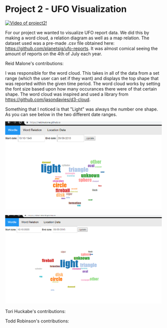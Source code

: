 # Project 2 - UFO Visualization

[![Video of project2!](https://img.youtube.com/vi/iib3iEO6wPU/0.jpg)](https://www.youtube.com/watch?v=iib3iEO6wPU)

For our project we wanted to visualize UFO report data. We did this by making a word cloud, a relation diagram as well as a map relation. The dataset used was a pre-made .csv file obtained here: https://github.com/planetsig/ufo-reports. It was almost comical seeing the amount of reports on the 4th of July each year.

Reid Malone's contributions:

I was responsible for the word cloud. This takes in all of the data from a set range (which the user can set if they want) and displays
the top shape that was reported within the given time period. The word cloud works by setting the font size based upon how many occurances there were of that certain shape. The word cloud was inspired and used a library from https://github.com/jasondavies/d3-cloud.

Something that I noticed is that "Light" was always the number one shape. As you can see below in the two different date ranges.

![1949-2009](image2.png)

![2003-2009](image1.png)

Tori Huckabe's contributions:

Todd Robinson's contributions:

